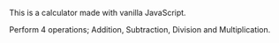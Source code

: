 
This is a calculator made with vanilla JavaScript.

Perform 4 operations; Addition, Subtraction, Division and Multiplication.
